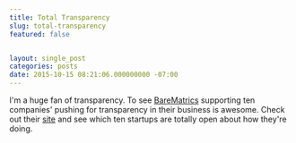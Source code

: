 ```yaml
---
title: Total Transparency
slug: total-transparency
featured: false


layout: single_post
categories: posts
date: 2015-10-15 08:21:06.000000000 -07:00
---
```


I'm a huge fan of transparency. To see [BareMatrics](https://baremetrics.com/open) supporting ten companies' pushing for transparency in their business is awesome. Check out their [site](https://baremetrics.com/open) and see which ten startups are totally open about how they're doing.

